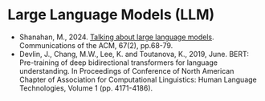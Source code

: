 # Large Language Models (LLM)

* Shanahan, M., 2024. [Talking about large language models](https://dl.acm.org/doi/10.1145/3624724). Communications of the ACM, 67(2), pp.68-79.
* Devlin, J., Chang, M.W., Lee, K. and Toutanova, K., 2019, June. BERT: Pre-training of deep bidirectional transformers for language understanding. In Proceedings of Conference of North American Chapter of Association for Computational Linguistics: Human Language Technologies, Volume 1 (pp. 4171-4186).
